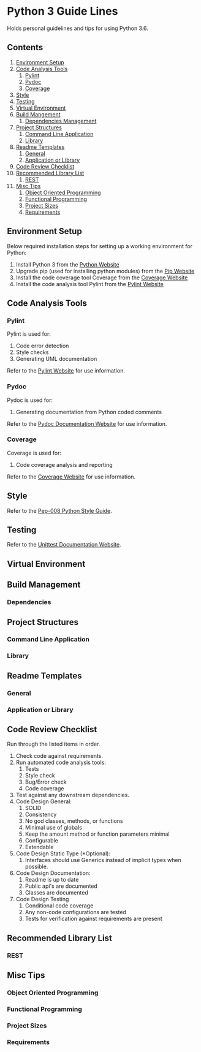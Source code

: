 # Python 3 Guide Lines
Holds personal guidelines and tips for using Python 3.6.

## Contents
1. [Environment Setup](#environment-setup)
2. [Code Analysis Tools](#code-analysis-tools)
    1. [Pylint](#pylint)
    2. [Pydoc](#pydoc)
    3. [Coverage](#coverage)
3. [Style](#style)
4. [Testing](#testing)
5. [Virtual Environment](#virtual-environment)
6. [Build Mangement](#build-management)
    1. [Dependencies Management](#dependencies)
7. [Project Structures](#project-types)
    1. [Command Line Application](#command-line-application)
    2. [Library](#library)
8. [Readme Templates](#readme-templates)
    1. [General](#general)
    2. [Application or Library](#application-or-library) 
9. [Code Review Checklist](#code-review-checklist)
10. [Recommended Library List](#recommended-library-list)
    1. [REST](#rest)
11. [Misc Tips](#Misc-tips)
    1. [Object Oriented Programming](#object-oriented-programming) 
    2. [Functional Programming](#functional-programming)
    3. [Project Sizes](#project-sizes)
    4. [Requirements](#requirements)

## Environment Setup
Below required installation steps for setting up a working environment for 
Python:
1. Install Python 3 from the [Python Website](#https://www.python.org/) 
2. Upgrade pip (used for installing python modules) from the 
   [Pip Website](#https://pip.pypa.io/en/stable/installing/#upgrading-pip) 
3. Install the code coverage tool Coverage from the 
   [Coverage Website](#https://coverage.readthedocs.io/en/coverage-4.4.1/install.html)
4. Install the code analysis tool Pylint from the 
   [Pylint Website](#https://www.pylint.org/#install)

## Code Analysis Tools

### Pylint
Pylint is used for:
1. Code error detection 
2. Style checks
3. Generating UML documentation

Refer to the [Pylint Website](#https://www.pylint.org/) for use information.

### Pydoc
Pydoc is used for:
1. Generating documentation from Python coded comments

Refer to the [Pydoc Documentation Website](#https://docs.python.org/3.6/library/pydoc.html) 
for use information.

### Coverage
Coverage is used for:
1. Code coverage analysis and reporting

Refer to the [Coverage Website](#https://coverage.readthedocs.io/en/coverage-4.4.1/) 
for use information.

## Style
Refer to the [Pep-008 Python Style Guide](#https://www.python.org/dev/peps/pep-0008/). 

## Testing
Refer to the [Unittest Documentation Website](#https://docs.python.org/3.6/library/unittest.html).

## Virtual Environment

## Build Management

### Dependencies

## Project Structures

### Command Line Application

### Library

## Readme Templates

### General

### Application or Library

## Code Review Checklist

Run through the listed items in order.

1. Check code against requirements.
2. Run automated code analysis tools:
    1. Tests 
    2. Style check
    3. Bug/Error check
    4. Code coverage
3. Test against any downstream dependencies.
4. Code Design General:
    1. SOLID
    2. Consistency
    3. No god classes, methods, or functions
    4. Minimal use of globals
    5. Keep the amount method or function parameters minimal
    6. Configurable
    7. Extendable
5. Code Design Static Type (*Optional):
    1. Interfaces should use Generics instead of implicit types when possible.
6. Code Design Documentation:
    1. Readme is up to date
    2. Public api's are documented
    3. Classes are documented
7. Code Design Testing
    1. Conditional code coverage
    2. Any non-code configurations are tested
    3. Tests for verification against requirements are present

## Recommended Library List

### REST

## Misc Tips

### Object Oriented Programming

### Functional Programming

### Project Sizes

### Requirements
